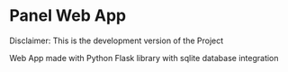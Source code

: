 # Panel Web App
Disclaimer: This is the development version of the Project

Web App made with Python Flask library with sqlite database integration
